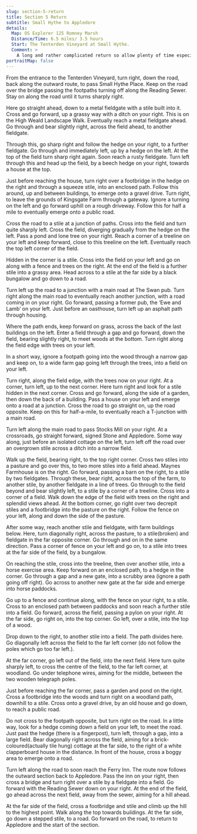 ```yaml
---
slug: section-5-return
title: Section 5 Return
subtitle: Small Hythe to Appledore
details:
  Map: OS Explorer 125 Romney Marsh
  Distance/Time: 6.5 miles/ 3.5 hours
  Start: The Tenterden Vineyard at Small Hythe.
  Comment: >
    A long and rather complicated return so allow plenty of time especially after wet weather. A good number of stiles to cross. Isolated and atmospheric countryside typical of this area.
portraitMap: false
---
```

From the entrance to the Tenterden Vineyard, turn right, down the road, back along the outward route, to pass Small Hythe Place. Keep on the road over the bridge passing the footpaths turning off along the Reading Sewer. Stay on along the road until it turns sharply right.

Here go straight ahead, down to a metal fieldgate with a stile built into it. Cross and go forward, up a grassy way with a ditch on your right. This is on the High Weald Landscape Walk. Eventually reach a metal fieldgate ahead. Go through and bear slightly right, across the field ahead, to another fieldgate.

Through this, go sharp right and follow the hedge on your right, to a further fieldgate. Go through and immediately left, up by a hedge on the left. At the top of the field turn sharp right again. Soon reach a rusty fieldgate. Turn left through this and head up the field, by a beech hedge on your right, towards a house at the top.

Just before reaching the house, turn right over a footbridge in the hedge on the right and through a squeeze stile, into an enclosed path. Follow this around, up and between buildings, to emerge onto a gravel drive. Turn right, to leave the grounds of Kingsgate Farm through a gateway. Ignore a turning on the left and go forward uphill on a rough driveway. Follow this for half a mile to eventually emerge onto a public road.

Cross the road to a stile at a junction of paths. Cross into the field and turn quite sharply left. Cross the field, diverging gradually from the hedge on the left. Pass a pond and lone tree on your right. Reach a corner of a treeline on your left and keep forward, close to this treeline on the left. Eventually reach the top left corner of the field.

Hidden in the corner is a stile. Cross into the field on your left and go on along with a fence and trees on the right. At the end of the field is a further stile into a grassy area. Head across to a stile at the far side by a black bungalow and go down to a road.

Turn left up the road to a junction with a main road at The Swan pub. Turn right along the main road to eventually reach another junction, with a road coming in on your right. Go forward, passing a former pub, the ‘Ewe and Lamb’ on your left. Just before an oasthouse, turn left up an asphalt path through housing.

Where the path ends, keep forward on grass, across the back of the last buildings on the left. Enter a field through a gap and go forward, down the field, bearing slightly right, to meet woods at the bottom. Turn right along the field edge with trees on your left.

In a short way, ignore a footpath going into the wood through a narrow gap and keep on, to a wide farm gap going left through the trees, into a field on your left.

Turn right, along the field edge, with the trees now on your right. At a corner, turn left, up to the next corner. Here turn right and look for a stile hidden in the next corner. Cross and go forward, along the side of a garden, then down the back of a building. Pass a house on your left and emerge onto a road at a junction. Cross the road to go straight on, up the road opposite. Keep on this for half-a-mile, to eventually reach a T-junction with a main road.

Turn left along the main road to pass Stocks Mill on your right. At a crossroads, go straight forward, signed Stone and Appledore. Some way along, just before an isolated cottage on the left, turn left off the road over an overgrown stile across a ditch into a narrow field.

Walk up the field, bearing right, to the top right corner. Cross two stiles into a pasture and go over this, to two more stiles into a field ahead. Maynes Farmhouse is on the right. Go forward, passing a barn on the right, to a stile by two fieldgates. Through these, bear right, across the top of the farm, to another stile, by another fieldgate in a line of trees. Go through to the field beyond and bear slightly left, to a stile by a corner of a treeline. Cross into a corner of a field. Walk down the edge of the field with trees on the right and splendid views ahead. At the bottom corner, go right over two decrepit stiles and a footbridge into the pasture on the right. Follow the fence on your left, along and down the side of the pasture.

After some way, reach another stile and fieldgate, with farm buildings below. Here, turn diagonally right, across the pasture, to a stile(broken) and fieldgate in the far opposite corner. Go through and on in the same direction. Pass a corner of fence on your left and go on, to a stile into trees at the far side of the field, by a bungalow.

On reaching the stile, cross into the treeline, then over another stile, into a horse exercise area. Keep forward on an enclosed path, to a hedge in the corner. Go through a gap and a new gate, into a scrubby area (ignore a path going off right). Go across to another new gate at the far side and emerge into horse paddocks.

Go up to a fence and continue along, with the fence on your right, to a stile. Cross to an enclosed path between paddocks and soon reach a further stile into a field. Go forward, across the field, passing a pylon on your right. At the far side, go right on, into the top corner. Go left, over a stile, into the top of a wood.

Drop down to the right, to another stile into a field. The path divides here. Go diagonally left across the field to the far left corner (do not follow the poles which go too far left.).

At the far corner, go left out of the field, into the next field. Here turn quite sharply left, to cross the centre of the field, to the far left corner, at woodland. Go under telephone wires, aiming for the middle, between the two wooden telegraph poles.

Just before reaching the far corner, pass a garden and pond on the right. Cross a footbridge into the woods and turn right on a woodland path, downhill to a stile. Cross onto a gravel drive, by an old house and go down, to reach a public road.

Do not cross to the footpath opposite, but turn right on the road. In a little way, look for a hedge coming down a field on your left, to meet the road. Just past the hedge (there is a fingerpost), turn left, through a gap, into a large field. Bear diagonally right across the field, aiming for a brick-coloured(actually tile hung) cottage at the far side, to the right of a white clapperboard house in the distance. In front of the house, cross a boggy area to emerge onto a road.

Turn left along the road to soon reach the Ferry Inn. The route now follows the outward section back to Appledore. Pass the inn on your right, then cross a bridge and turn right over a stile by a fieldgate into a field. Go forward with the Reading Sewer down on your right. At the end of the field, go ahead across the next field, away from the sewer, aiming for a hill ahead.

At the far side of the field, cross a footbridge and stile and climb up the hill to the highest point. Walk along the top towards buildings. At the far side, go down a stepped stile, to a road. Go forward on the road, to return to Appledore and the start of the section.

